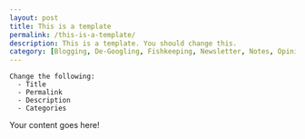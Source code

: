 ```yaml
---
layout: post
title: This is a template
permalink: /this-is-a-template/
description: This is a template. You should change this.
category: [Blogging, De-Googling, Fishkeeping, Newsletter, Notes, Opinion, Privacy, Security, Technology, Web]
---
```


```
Change the following:
  - Title
  - Permalink
  - Description
  - Categories
```

Your content goes here!
